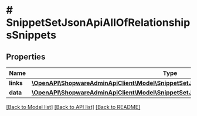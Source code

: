 # # SnippetSetJsonApiAllOfRelationshipsSnippets

## Properties

Name | Type | Description | Notes
------------ | ------------- | ------------- | -------------
**links** | [**\OpenAPI\ShopwareAdminApiClient\Model\SnippetSetJsonApiAllOfRelationshipsSnippetsLinks**](SnippetSetJsonApiAllOfRelationshipsSnippetsLinks.md) |  | [optional]
**data** | [**\OpenAPI\ShopwareAdminApiClient\Model\SnippetSetJsonApiAllOfRelationshipsSnippetsData[]**](SnippetSetJsonApiAllOfRelationshipsSnippetsData.md) |  | [optional]

[[Back to Model list]](../../README.md#models) [[Back to API list]](../../README.md#endpoints) [[Back to README]](../../README.md)
